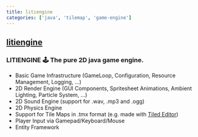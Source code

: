 ```yaml
---
title: litiengine
categories: ['java', 'tilemap', 'game-engine']
---
```

## [litiengine](https://github.com/gurkenlabs/litiengine)

### LITIENGINE 🕹 The pure 2D java game engine.


* Basic Game Infrastructure (GameLoop, Configuration, Resource Management, Logging, ...)
* 2D Render Engine (GUI Components, Spritesheet Animations, Ambient Lighting, Particle System, ...)
* 2D Sound Engine (support for .wav, .mp3 and .ogg)
* 2D Physics Engine
* Support for Tile Maps in .tmx format (e.g. made with [Tiled Editor](http://www.mapeditor.org/))
* Player Input via Gamepad/Keyboard/Mouse
* Entity Framework
